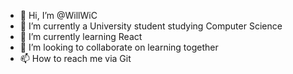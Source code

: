 - 👋 Hi, I’m @WillWiC
- 👀 I’m currently a University student studying Computer Science 
- 🌱 I’m currently learning React
- 💞️ I’m looking to collaborate on learning together
- 📫 How to reach me via Git

<!---
WillWiC/WillWiC is a ✨ special ✨ repository because its `README.md` (this file) appears on your GitHub profile.
You can click the Preview link to take a look at your changes.
--->
